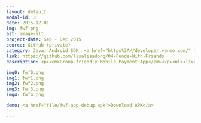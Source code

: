```yaml
---
layout: default
modal-id: 3
date: 2015-12-01
img: fwf.png
alt: image-alt
project-date: Sep - Dec 2015
source: GitHub (private)
category: Java, Android SDK, <a href="https%3A//developer.venmo.com/" target="_blank">Venmo API</a>, <a href="https%3A//www.mysql.com/" target="_blank">MySQL</a>, <a href="https%3A//nodejs.org/en/" target="_blank">Node.js</a>, <a href="https%3A//aws.amazon.com/ec2/" target="_blank">AWS EC2</a>, <a href="https%3A//aws.amazon.com/rds/" target="_blank">AWS RDS</a>
link: https://github.com/lisalisadong/04-Funds-With-Friends
description: <p><em>Group-friendly Mobile Payment App</em></p><ul><li>Built an app that allows users to  add/delete/edit friend groups, and pay/charge group members.</li><li>Integrated with <a href="https%3A//developer.venmo.com/" target="_blank">Venmo API</a> to import friends and process payments.</li><li>Used <a href="https%3A//www.mysql.com/" target="_blank">MySQL</a> and <a href="https%3A//nodejs.org/en/" target="_blank">Node.js</a> as backend for storing and synchronizing data (deployed on <a href="https%3A//aws.amazon.com/rds/" target="_blank">AWS RDS</a> and <a href="https%3A//aws.amazon.com/ec2/" target="_blank">AWS EC2</a>.</li><li>Worked with project manager to build user stories, detect code smells, refactor code, fix bugs, and implement new features.</li></ul>

img0: fwf0.png
img1: fwf1.png
img2: fwf2.png
img3: fwf3.png
img4: fwf4.png

demo: <a href="file/fwf-app-debug.apk">Download APK</a>

---
```

